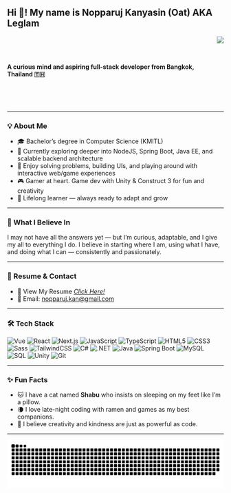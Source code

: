 <h2 align="left">Hi 👋! My name is Nopparuj Kanyasin (Oat) AKA Leglam</h2>
<div style="display: flex; align-items: center; gap: 12px;">
  <h4 style="margin: 0;">A curious mind and aspiring full-stack developer from Bangkok, Thailand 🇹🇭</h4>
  <img src="https://github-readme-stats.vercel.app/api/top-langs/?username=Leglam&layout=compact&theme=radical&langs_count=8&hide_border=false" height="160" />
</div>

---

### 💡 About Me
- 🎓 Bachelor’s degree in Computer Science (KMITL)
- 🔭 Currently exploring deeper into NodeJS, Spring Boot, Java EE, and scalable backend architecture
- 🧠 Enjoy solving problems, building UIs, and playing around with interactive web/game experiences
- 🎮 Gamer at heart. Game dev with Unity & Construct 3 for fun and creativity
- 🌱 Lifelong learner — always ready to adapt and grow

---

### 🌟 What I Believe In
I may not have all the answers yet — but I’m curious, adaptable, and I give my all to everything I do. I believe in starting where I am, using what I have, and doing what I can — consistently and passionately.

---

### 💼 Resume & Contact
- 📄 View My Resume *[Click Here!](https://drive.google.com/file/d/1S4T4tD_x7UU3cejTms7Pjj5Lq0iI51Qu/view?usp=drive_link)*
- 📧 Email: nopparuj.kan@gmail.com

---

### 🛠️ Tech Stack

<div align="left">
  <img src="https://cdn.jsdelivr.net/gh/devicons/devicon/icons/vuejs/vuejs-original.svg" height="30" alt="Vue" />
  <img src="https://cdn.jsdelivr.net/gh/devicons/devicon/icons/react/react-original.svg" height="30" alt="React" />
  <img src="https://cdn.jsdelivr.net/gh/devicons/devicon/icons/nextjs/nextjs-original-wordmark.svg" height="30" alt="Next.js" />
  <img src="https://cdn.jsdelivr.net/gh/devicons/devicon/icons/javascript/javascript-original.svg" height="30" alt="JavaScript" />
  <img src="https://cdn.jsdelivr.net/gh/devicons/devicon/icons/typescript/typescript-original.svg" height="30" alt="TypeScript" />
  <img src="https://cdn.jsdelivr.net/gh/devicons/devicon/icons/html5/html5-original.svg" height="30" alt="HTML5" />
  <img src="https://cdn.jsdelivr.net/gh/devicons/devicon/icons/css3/css3-original.svg" height="30" alt="CSS3" />
  <img src="https://cdn.jsdelivr.net/gh/devicons/devicon/icons/sass/sass-original.svg" height="30" alt="Sass" />
  <img src="https://www.svgrepo.com/show/374118/tailwind.svg" height="30" alt="TailwindCSS" />
  <img src="https://cdn.jsdelivr.net/gh/devicons/devicon/icons/csharp/csharp-original.svg" height="30" alt="C#" />
  <img src="https://cdn.jsdelivr.net/gh/devicons/devicon/icons/dot-net/dot-net-original.svg" height="30" alt=".NET" />
  <img src="https://cdn.jsdelivr.net/gh/devicons/devicon/icons/java/java-original.svg" height="30" alt="Java" />
  <img src="https://cdn.jsdelivr.net/gh/devicons/devicon/icons/spring/spring-original.svg" height="30" alt="Spring Boot" />
  <img src="https://cdn.jsdelivr.net/gh/devicons/devicon/icons/mysql/mysql-original.svg" height="30" alt="MySQL" />
  <img src="https://cdn.jsdelivr.net/gh/devicons/devicon/icons/sqlite/sqlite-original.svg" height="30" alt="SQL" />
  <img src="https://cdn.jsdelivr.net/gh/devicons/devicon/icons/unity/unity-original.svg" height="30" alt="Unity" />
  <img src="https://cdn.jsdelivr.net/gh/devicons/devicon/icons/git/git-original.svg" height="30" alt="Git" />
</div>

---

### ✨ Fun Facts
- 🐱 I have a cat named **Shabu** who insists on sleeping on my feet like I’m a pillow.
- 🌘 I love late-night coding with ramen and games as my best companions.
- 🧩 I believe creativity and kindness are just as powerful as code.

---

<img src="https://raw.githubusercontent.com/Platane/snk/output/github-contribution-grid-snake.svg" alt="Snake animation" />

